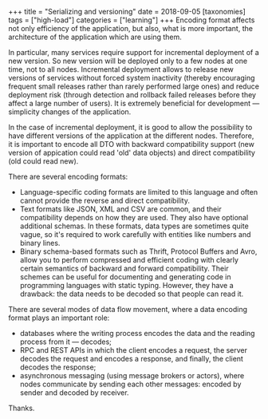 +++
title = "Serializing and versioning"
date = 2018-09-05
[taxonomies]
tags = ["high-load"]
categories = ["learning"]
+++
Encoding format affects not only efficiency of the application, but also, what is more important, the architecture of the application which are using them.
<!-- more -->
In particular, many services require support for incremental deployment of a new version. So new version will be deployed only to a few nodes at one time, not to all nodes. Incremental deployment allows to release new versions of services without forced system inactivity (thereby encouraging frequent small releases rather than rarely performed large ones) and reduce deployment risk (through detection and rollback failed releases before they affect a large number of users). It is extremely beneficial for development — simplicity changes of the application.

In the case of incremental deployment, it is good to allow the possibility to have different versions of the application at the different nodes. Therefore, it is important to encode all DTO with backward compatibility support (new version of appication could read 'old' data objects) and direct compatibility (old could read new).

There are several encoding formats:

* Language-specific coding formats are limited to this language and often cannot provide the reverse and direct compatibility.
* Text formats like JSON, XML and CSV are common, and their compatibility depends on how they are used. They also have optional additional schemas. In these formats, data types are sometimes quite vague, so it's required to work carefully with entities like numbers and binary lines.
* Binary schema-based formats such as Thrift, Protocol Buffers and Avro, allow you to perform compressed and efficient coding with clearly certain semantics of backward and forward compatibility. Their schemes can be useful for documenting and generating code in programming languages with static typing. However, they have a drawback: the data needs to be decoded so that people can read it.

There are several modes of data flow movement, where a data encoding format plays an important role:

* databases where the writing process encodes the data and the reading process from it — decodes;
* RPC and REST APIs in which the client encodes a request, the server decodes the request and encodes a response, and finally, the client decodes the response;
* asynchronous messaging (using message brokers or actors), where nodes communicate by sending each other messages: encoded by sender and decoded by receiver.

Thanks.